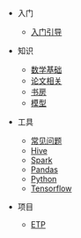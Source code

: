 
- 入门
  - [入门引导](howto/begin.md)
  

- 知识
  - [数学基础](knowledge/math.md)
  - [论文相关](knowledge/paper.md)
  - [书房](knowledge/book_library.md)
  - [模型](knowledge/tree_model.md)
  
- 工具
  - [常见问题](tools/common.md)
  - [Hive](tools/hive.md)
  - [Spark](tools/spark.md)
  - [Pandas](tools/pandas.md)
  - [Python](tools/python.md)
  - [Tensorflow](tools/tf.md)


- 项目
  - [ETP](project/ETP.md)